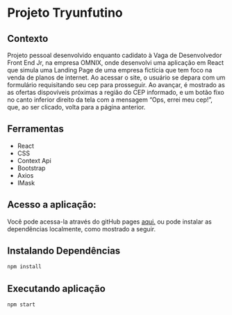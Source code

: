 # Projeto Tryunfutino

## Contexto

Projeto pessoal desenvolvido enquanto cadidato à Vaga de Desenvolvedor Front End Jr, na empresa OMNIX, onde desenvolvi uma aplicação em React que simula uma Landing Page de uma empresa fictícia que tem foco na venda de planos de internet.
Ao acessar o site, o usuário se depara com um formulário requisitando seu cep para prosseguir. Ao avançar, é mostrado as as ofertas dispovíveis próximas a região do CEP informado, e um botão fixo no canto inferior direito da tela com a mensagem “Ops, errei meu cep!”, que, ao ser clicado, volta para a página anterior.

## Ferramentas

* React
* CSS
* Context Api
* Bootstrap
* Axios
* IMask

## Acesso a aplicação:
Você pode acessa-la através do gitHub pages <a href="https://alectoralexander.github.io/project-tryunfo/">aqui.</a> ou pode instalar as dependências localmente, como mostrado a seguir.

## Instalando Dependências

``` bash
npm install
``` 

## Executando aplicação

  ``` bash
  npm start
  ```